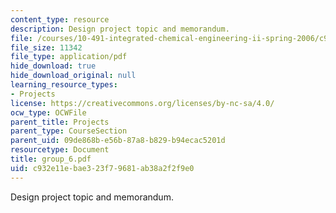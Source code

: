 ```yaml
---
content_type: resource
description: Design project topic and memorandum.
file: /courses/10-491-integrated-chemical-engineering-ii-spring-2006/c932e11ebae323f79681ab38a2f2f9e0_group_6.pdf
file_size: 11342
file_type: application/pdf
hide_download: true
hide_download_original: null
learning_resource_types:
- Projects
license: https://creativecommons.org/licenses/by-nc-sa/4.0/
ocw_type: OCWFile
parent_title: Projects
parent_type: CourseSection
parent_uid: 09de868b-e56b-87a8-b829-b94ecac5201d
resourcetype: Document
title: group_6.pdf
uid: c932e11e-bae3-23f7-9681-ab38a2f2f9e0
---
```

Design project topic and memorandum.